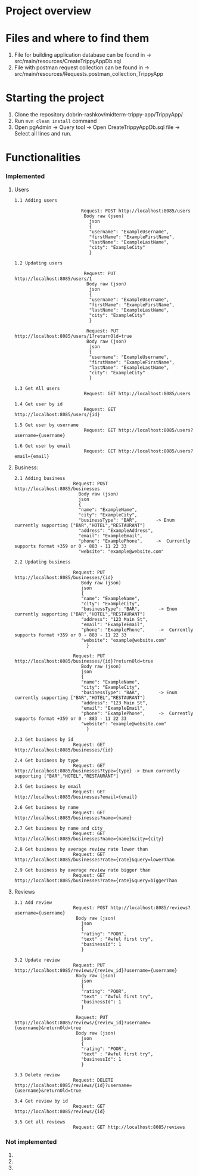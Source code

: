 # Project overview

# Files and where to find them
1. File for building application database can be found in -> src/main/resources/CreateTrippyAppDb.sql
2. File with postman request collection can be found in -> src/main/resources/Requests.postman_collection_TrippyApp


# Starting the project
1. Clone the repository dobrin-rashkov/midterm-trippy-app/TrippyApp/
2. Run `mvn clean install` command
3. Open pgAdmin -> Query tool -> Open CreateTrippyAppDb.sql file -> Select all lines and run.

# Functionalities
### Implemented

1. Users

       1.1 Adding users

                                Request: POST http://localhost:8085/users
                                 Body raw (json)
                                   json
                                   {
                                   "username": "ExampleUsername",
                                   "firstName": "ExampleFirstName",
                                   "lastName": "ExampleLastName",
                                   "city": "ExampleCity"
                                   }

       1.2 Updating users 
        
                                 Request: PUT http://localhost:8085/users/1
                                  Body raw (json)
                                   json
                                   {
                                   "username": "ExampleUsername",
                                   "firstName": "ExampleFirstName",
                                   "lastName": "ExampleLastName",
                                   "city": "ExampleCity"
                                   }

                                  Request: PUT http://localhost:8085/users/1?returnOld=true
                                  Body raw (json)
                                   json
                                   {
                                   "username": "ExampleUsername",
                                   "firstName": "ExampleFirstName",
                                   "lastName": "ExampleLastName",
                                   "city": "ExampleCity"
                                   }

       1.3 Get All users 
                                 Request: GET http://localhost:8085/users
                                  
       1.4 Get user by id
                                 Request: GET http://localhost:8085/users/{id}
                
       1.5 Get user by username
                                 Request: GET http://localhost:8085/users?username={username}

       1.6 Get user by email
                                 Request: GET http://localhost:8085/users?email={email}

2. Business:

       2.1 Adding business 
                             Request: POST  http://localhost:8085/businesses
                               Body raw (json)
                               json
                               {
                               "name": "ExampleName",
                               "city": "ExampleCity",
                               "businessType": "BAR",       -> Enum currently supporting ["BAR","HOTEL","RESTAURANT"]
                               "address": "ExampleAddress",
                               "email": "ExampleEmail",
                               "phone": "ExamplePhone",     ->  Currently supports format +359 or 0 - 883 - 11 22 33
                               "website": "example@website.com"

       2.2 Updating business

                             Request: PUT http://localhost:8085/businesses/{id}
                                Body raw (json)
                                json
                                {
                                "name": "ExampleName",
                                "city": "ExampleCity",
                                "businessType": "BAR",       -> Enum currently supporting ["BAR","HOTEL","RESTAURANT"]
                                "address": "123 Main St",
                                "email": "ExampleEmail",
                                "phone": "ExamplePhone",     ->  Currently supports format +359 or 0 - 883 - 11 22 33
                                "website": "example@website.com"
                                  } 

                             Request: PUT http://localhost:8085/businesses/{id}?returnOld=true
                                Body raw (json)
                                json
                                {
                                "name": "ExampleName",
                                "city": "ExampleCity",
                                "businessType": "BAR",       -> Enum currently supporting ["BAR","HOTEL","RESTAURANT"]
                                "address": "123 Main St",
                                "email": "ExampleEmail",
                                "phone": "ExamplePhone",     ->  Currently supports format +359 or 0 - 883 - 11 22 33
                                "website": "example@website.com"
                                  }
   
       2.3 Get business by id 
                             Request: GET http://localhost:8085/businesses/{id}
 
       2.4 Get business by type 
                             Request: GET http://localhost:8085/businesses?type={type} -> Enum currently supporting ["BAR","HOTEL","RESTAURANT"]

       2.5 Get business by email 
                             Request: GET http://localhost:8085/businesses?email={email}

       2.6 Get business by name 
                             Request: GET http://localhost:8085/businesses?name={name}

       2.7 Get business by name and city 
                             Request: GET http://localhost:8085/businesses?name={name}&city={city}

       2.8 Get business by average review rate lower than 
                             Request: GET http://localhost:8085/businesses?rate={rate}&query=lowerThan

       2.9 Get business by average review rate bigger than 
                             Request: GET http://localhost:8085/businesses?rate={rate}&query=biggerThan
       
3. Reviews
       
       3.1 Add review 
                             Request: POST http://localhost:8085/reviews?username={username}   
                              Body raw (json)
                                json
                                {
                                "rating": "POOR",
                                "text" : "Awful first try",
                                "businessId": 1
                                }

       3.2 Update review 
                             Request: PUT http://localhost:8085/reviews/{review_id}?username={username}
                              Body raw (json)
                                json
                                {
                                "rating": "POOR",
                                "text" : "Awful first try",
                                "businessId": 1
                                }

                              Request: PUT http://localhost:8085/reviews/{review_id}?username={username}&returnOld=true
                              Body raw (json)
                                json
                                {
                                "rating": "POOR",
                                "text" : "Awful first try",
                                "businessId": 1
                                }

       3.3 Delete review 
                             Request: DELETE http://localhost:8085/reviews/{id}?username={username}&returnOld=true

       3.4 Get review by id 
                             Request: GET http://localhost:8085/reviews/{id}

       3.5 Get all reviews
                             Request: GET http://localhost:8085/reviews
                              
### Not implemented
1.
2.
3.
